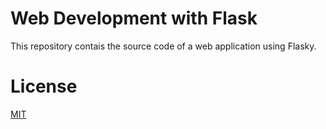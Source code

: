 Web Development with Flask
==========================

This repository contais the source code of a web application using Flasky.

License
=======
[MIT](LICENSE)
